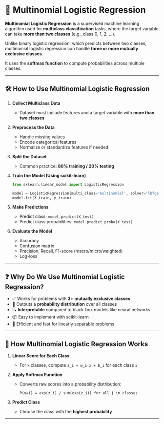 # 🔢 Multinomial Logistic Regression

**Multinomial Logistic Regression** is a supervised machine learning algorithm used for **multiclass classification** tasks, where the target variable can take **more than two classes** (e.g., class 0, 1, 2, ...).

Unlike binary logistic regression, which predicts between two classes, multinomial logistic regression can handle **three or more mutually exclusive classes**.

It uses the **softmax function** to compute probabilities across multiple classes.

---

## 🛠️ How to Use Multinomial Logistic Regression

1. **Collect Multiclass Data**  
   - Dataset must include features and a target variable with **more than two classes**

2. **Preprocess the Data**  
   - Handle missing values  
   - Encode categorical features  
   - Normalize or standardize features if needed

3. **Split the Dataset**  
   - Common practice: **80% training / 20% testing**

4. **Train the Model (Using scikit-learn)**  
   ```python
   from sklearn.linear_model import LogisticRegression

   model = LogisticRegression(multi_class='multinomial', solver='lbfgs')
   model.fit(X_train, y_train)
   ```

5. **Make Predictions**  
   - Predict class: `model.predict(X_test)`  
   - Predict class probabilities: `model.predict_proba(X_test)`

6. **Evaluate the Model**  
   - Accuracy  
   - Confusion matrix  
   - Precision, Recall, F1-score (macro/micro/weighted)  
   - Log-loss

---

## ❓ Why Do We Use Multinomial Logistic Regression?

- ✅ Works for problems with **3+ mutually exclusive classes**
- 🔢 Outputs a **probability distribution** over all classes
- 🔍 **Interpretable** compared to black-box models like neural networks
- 📦 Easy to implement with scikit-learn
- 🚀 Efficient and fast for linearly separable problems

---

## 🧠 How Multinomial Logistic Regression Works

1. **Linear Score for Each Class**
   - For `k` classes, compute `z_i = w_i·x + b_i` for each class `i`

2. **Apply Softmax Function**
   - Converts raw scores into a probability distribution:
     ```
     P(y=i) = exp(z_i) / sum(exp(z_j)) for all j in classes
     ```

3. **Predict Class**
   - Choose the class with the **highest probability**

---
